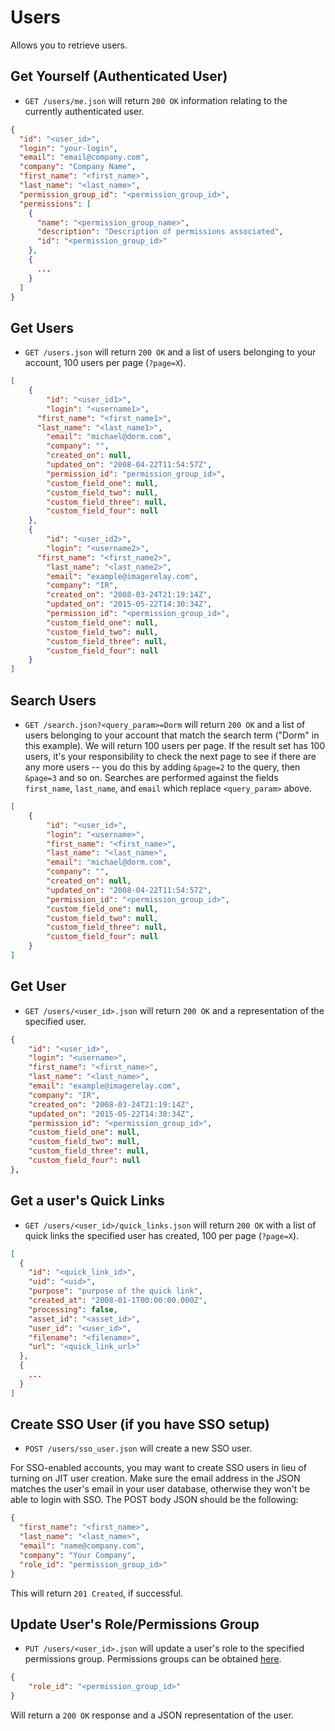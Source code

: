 Users
===========

Allows you to retrieve users.

Get Yourself (Authenticated User)
----------

* `GET /users/me.json` will return `200 OK` information relating to the currently authenticated user.

```json
{
  "id": "<user_id>",
  "login": "your-login",
  "email": "email@company.com",
  "company": "Company Name",
  "first_name": "<first_name>",
  "last_name": "<last_name>",
  "permission_group_id": "<permission_group_id>",
  "permissions": [
    {
      "name": "<permission_group_name>",
      "description": "Description of permissions associated",
      "id": "<permission_group_id>"
    },
    {
      ...
    }
  ]
}
```

Get Users
----------
* `GET /users.json` will return `200 OK` and a list of users belonging to your account, 100 users per page (`?page=X`).

```json
[
	{
	    "id": "<user_id1>",
	    "login": "<username1>",
      "first_name": "<first_name1>",
      "last_name": "<last_name1>",
	    "email": "michael@dorm.com",
	    "company": "",
	    "created_on": null,
	    "updated_on": "2008-04-22T11:54:57Z",
	    "permission_id": "permission_group_id>",
	    "custom_field_one": null,
	    "custom_field_two": null,
	    "custom_field_three": null,
	    "custom_field_four": null
	},
	{
	    "id": "<user_id2>",
	    "login": "<username2>",
      "first_name": "<first_name2>",
	    "last_name": "<last_name2>",
	    "email": "example@imagerelay.com",
	    "company": "IR",
	    "created_on": "2008-03-24T21:19:14Z",
	    "updated_on": "2015-05-22T14:30:34Z",
	    "permission_id": "<permission_group_id>",
	    "custom_field_one": null,
	    "custom_field_two": null,
	    "custom_field_three": null,
	    "custom_field_four": null
	}
]
```

Search Users
----------
* `GET /search.json?<query_param>=Dorm` will return `200 OK` and a list of users belonging to your account that match the search term ("Dorm" in this example). We will return 100 users per page. If the result set has 100 users, it's your responsibility to check the next page to see if there are any more users -- you do this by adding `&page=2` to the query, then `&page=3` and so on. Searches are performed against the fields `first_name`, `last_name`, and `email` which replace `<query_param>` above.

```json
[
	{
	    "id": "<user_id>",
	    "login": "<username>",
	    "first_name": "<first_name>",
	    "last_name": "<last_name>",
	    "email": "michael@dorm.com",
	    "company": "",
	    "created_on": null,
	    "updated_on": "2008-04-22T11:54:57Z",
	    "permission_id": "<permission_group_id>",
	    "custom_field_one": null,
	    "custom_field_two": null,
	    "custom_field_three": null,
	    "custom_field_four": null
	}
]
```

Get User
---------
* `GET /users/<user_id>.json` will return `200 OK` and a representation of the specified user.

```json
{
    "id": "<user_id>",
    "login": "<username>",
    "first_name": "<first_name>",
    "last_name": "<last_name>",
    "email": "example@imagerelay.com",
    "company": "IR",
    "created_on": "2008-03-24T21:19:14Z",
    "updated_on": "2015-05-22T14:30:34Z",
    "permission_id": "<permission_group_id>",
    "custom_field_one": null,
    "custom_field_two": null,
    "custom_field_three": null,
    "custom_field_four": null
},
```

Get a user's Quick Links
---------
* `GET /users/<user_id>/quick_links.json` will return `200 OK` with a list of quick links the specified user has created, 100 per page (`?page=X`).

```json
[
  {
    "id": "<quick_link_id>",
    "uid": "<uid>",
    "purpose": "purpose of the quick link",
    "created_at": "2008-01-1T00:00:00.000Z",
    "processing": false,
    "asset_id": "<asset_id>",
    "user_id": "<user_id>",
    "filename": "<filename>",
    "url": "<quick_link_url>"
  },
  {
    ...
  }
]
```

Create SSO User (if you have SSO setup)
--------------

* `POST /users/sso_user.json` will create a new SSO user.

For SSO-enabled accounts, you may want to create SSO users in lieu of turning on JIT user creation. Make sure the email address in the JSON matches the user's email in your user database, otherwise they won't be able to login with SSO. The POST body JSON should be the following:

```json
{
  "first_name": "<first_name>",
  "last_name": "<last_name>",
  "email": "name@company.com",
  "company": "Your Company",
  "role_id": "permission_group_id>"
}
```

This will return `201 Created`, if successful.

Update User's Role/Permissions Group
--------------

* `PUT /users/<user_id>.json` will update a user's role to the specified permissions group. Permissions groups can be obtained [here](https://github.com/imagerelay/api/blob/master/sections/permissions.md).
```json
{
	"role_id": "<permission_group_id>"
}
```

Will return a `200 OK` response and a JSON representation of the user.
